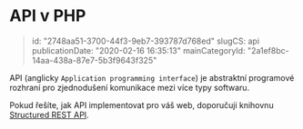 API v PHP
================================

> id: "2748aa51-3700-44f3-9eb7-393787d768ed"
> slugCS: api
> publicationDate: "2020-02-16 16:35:13"
> mainCategoryId: "2a1ef8bc-14aa-438a-87e7-5b3f9643f325"

API (anglicky `Application programming interface`) je abstraktní programové rozhraní pro zjednodušení komunikace mezi více typy softwaru.

Pokud řešíte, jak API implementovat pro váš web, doporučuji knihovnu [Structured REST API](https://github.com/baraja-core/structured-api).
